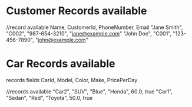 # Customer Records available 

//record available
Name, CustomerId, PhoneNumber, Email
"Jane Smith", "C002", "987-654-3210", "jane@example.com"
"John Doe", "C001", "123-456-7890", "john@example.com"

# Car Records available
records fields
CarId, Model, Color, Make, PricePerDay

//records available
"Car2", "SUV", "Blue", "Honda", 60.0, true
"Car1", "Sedan", "Red", "Toyota", 50.0, true
